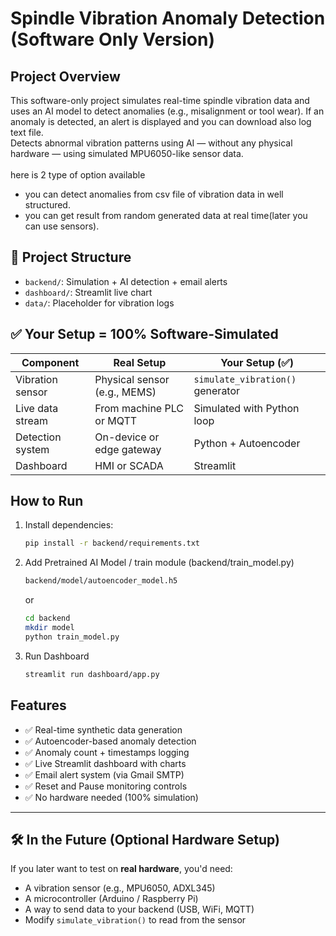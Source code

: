 # Spindle Vibration Anomaly Detection (Software Only Version)

## Project Overview

This software-only project simulates real-time spindle vibration data and uses an AI model to detect anomalies (e.g., misalignment or tool wear). If an anomaly is detected, an alert is displayed and you can download also log text file.<br>
Detects abnormal vibration patterns using AI — without any physical hardware — using simulated MPU6050-like sensor data.
<br><br>
here is 2 type of option available
- you can detect anomalies from csv file of vibration data in well structured.
- you can get result from random generated data at real time(later you can use sensors).

## 📁 Project Structure

- `backend/`: Simulation + AI detection + email alerts
- `dashboard/`: Streamlit live chart
- `data/`: Placeholder for vibration logs

## ✅ Your Setup = 100% Software-Simulated

| Component        | Real Setup                       | Your Setup (✅)                          |
|------------------|----------------------------------|------------------------------------------|
| Vibration sensor | Physical sensor (e.g., MEMS)     | `simulate_vibration()` generator         |
| Live data stream | From machine PLC or MQTT         | Simulated with Python loop               |
| Detection system | On-device or edge gateway        | Python + Autoencoder                     |
| Dashboard        | HMI or SCADA                     | Streamlit                                |


## How to Run

1. Install dependencies:

   ```bash
   pip install -r backend/requirements.txt
   ```

2. Add Pretrained AI Model / train module (backend/train_model.py)

   ```bash
   backend/model/autoencoder_model.h5
   ```

   or

   ```bash
   cd backend
   mkdir model
   python train_model.py
   ```

3. Run Dashboard

   ```bash
   streamlit run dashboard/app.py
   ```

## Features

- ✅ Real-time synthetic data generation
- ✅ Autoencoder-based anomaly detection
- ✅ Anomaly count + timestamps logging
- ✅ Live Streamlit dashboard with charts
- ✅ Email alert system (via Gmail SMTP)
- ✅ Reset and Pause monitoring controls
- ✅ No hardware needed (100% simulation)

---

## 🛠️ In the Future (Optional Hardware Setup)

If you later want to test on **real hardware**, you'd need:

- A vibration sensor (e.g., MPU6050, ADXL345)  
- A microcontroller (Arduino / Raspberry Pi)  
- A way to send data to your backend (USB, WiFi, MQTT)  
- Modify `simulate_vibration()` to read from the sensor


